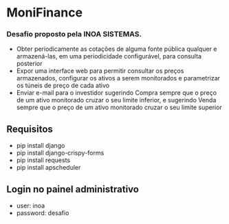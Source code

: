 <h1>MoniFinance</h1>

### Desafio proposto pela INOA SISTEMAS.
+ Obter periodicamente as cotações de alguma fonte pública qualquer e armazená-las, em uma periodicidade configurável, para consulta posterior
+ Expor uma interface web para permitir consultar os preços armazenados, configurar os ativos a serem monitorados e parametrizar os túneis de preço de cada ativo
+ Enviar e-mail para o investidor sugerindo Compra sempre que o preço de um ativo monitorado cruzar o seu limite inferior, e sugerindo Venda sempre que o preço de um     ativo monitorado cruzar o seu limite superior

## Requisitos
+ pip install django
+ pip install django-crispy-forms
+ pip install requests
+ pip install apscheduler

## Login no painel administrativo

+ user: inoa
+ password: desafio

